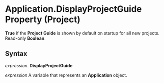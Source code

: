 
# Application.DisplayProjectGuide Property (Project)

 **True** if the **Project Guide** is shown by default on startup for all new projects. Read-only **Boolean**.


## Syntax

 _expression_. **DisplayProjectGuide**

 _expression_ A variable that represents an **Application** object.

